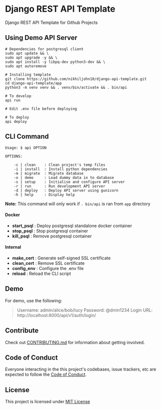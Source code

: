 # Django REST API Template

Django REST API Template for Github Projects

## Using Demo API Server

```
# Dependencies for postgresql client
sudo apt update && \
sudo apt upgrade -y && \
sudo apt install -y libpq-dev python3-dev && \
sudo apt autoremove

# Installing template
git clone https://github.com/nikhiljohn10/django-api-template.git
cd django-api-template/app
python3 -m venv venv && . venv/bin/activate && . bin/api

# To develop
api run

# Edit .env file before deploying

# To deploy
api deploy
```

## CLI Command

```
Usage: $ api OPTION

OPTIONS:

    -c | clean    : Clean project's temp files
    -i | install  : Install python dependencies
    -m | migrate  : Migrate database
    -o | demo     : Load dummy data in to database
    -s | setup    : Initialise and configure API server
    -r | run      : Run development API server
    -d | deploy   : Deploy API server using gunicorn
    -h | help     : Display help

```

**Note:** This command will only work if `. bin/api` is ran from `app` directory

#### Docker
- **start_psql**  : Deploy postgresql standalone docker container
- **stop_psql**   : Stop postgresql container
- **kill_psql**   : Remove postgresql container

#### Internal
 - **make_cert**  : Generate self-signed SSL certificate
 - **clean_cert** : Remove SSL certificate
 - **config_env** : Configure the .env file
 - **reload**     : Reload the CLI script

## Demo
For demo, use the following:

> Username: admin/alice/bob/lucy
> Password: @dmin1234
> Login URL: http://localhost:8000/api/v1/auth/login/


## Contribute
Check out [CONTRIBUTING.md](https://github.com/nikhiljohn10/django-api-template/blob/main/CONTRIBUTING.md) for information about getting involved.

## Code of Conduct
Everyone interacting in the this project's codebases, issue trackers, etc are
expected to follow the [Code of Conduct](https://github.com/nikhiljohn10/django-api-template/blob/main/CODE_OF_CONDUCT.md).

## License
This project is licensed under [MIT License](https://github.com/nikhiljohn10/django-api-template/blob/main/LICENSE)
